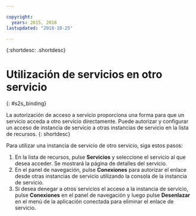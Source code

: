 ```yaml
---

copyright:
  years: 2015, 2018
lastupdated: "2018-10-25"

---
```


{:shortdesc: .shortdesc}

# Utilización de servicios en otro servicio
{: #s2s_binding}

La autorización de acceso a servicio proporciona una forma para que un servicio acceda a otro servicio
directamente. Puede autorizar y configurar un acceso de instancia de servicio a otras instancias de servicio en la lista de recursos.
{: shortdesc}

Para utilizar una instancia de servicio de otro servicio, siga estos pasos:

1. En la lista de recursos, pulse **Servicios** y seleccione el servicio al que desea acceder. Se mostrará la página de detalles del servicio. 
2. En el panel de navegación, pulse **Conexiones** para autorizar el enlace desde otras instancias de servicio utilizando la consola de la instancia de servicio.
3. Si desea denegar a otros servicios el acceso a la instancia de servicio, pulse **Conexiones** en el panel de navegación y luego pulse **Desenlazar** en el menú de la aplicación conectada para eliminar el enlace de servicio.
